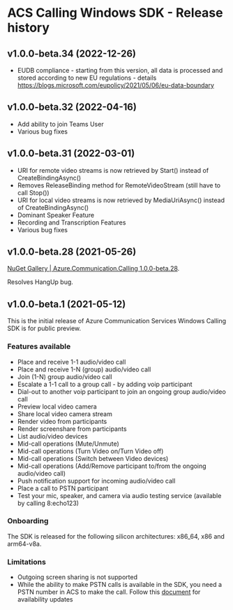 # ACS Calling Windows SDK - Release history 

## v1.0.0-beta.34 (2022-12-26)
* EUDB compliance - starting from this version, all data is processed and stored according to new EU regulations - details https://blogs.microsoft.com/eupolicy/2021/05/06/eu-data-boundary

## v1.0.0-beta.32 (2022-04-16)
* Add ability to join Teams User 
* Various bug fixes

## v1.0.0-beta.31 (2022-03-01)
*	URI for remote video streams is now retrieved by Start() instead of CreateBindingAsync()
*	Removes ReleaseBinding method for RemoteVideoStream (still have to call Stop())
*	URI for local video streams is now retrieved by MediaUriAsync() instead of CreateBindingAsync()
* Dominant Speaker Feature
* Recording and Transcription Features 
* Various bug fixes

## v1.0.0-beta.28 (2021-05-26)
[NuGet Gallery | Azure.Communication.Calling 1.0.0-beta.28](https://www.nuget.org/packages/Azure.Communication.Calling). 

Resolves HangUp bug.



## v1.0.0-beta.1 (2021-05-12)

This is the initial release of Azure Communication Services Windows Calling SDK is for public preview.


### Features available
* Place and receive 1-1 audio/video call
* Place and receive 1-N (group) audio/video call
* Join (1-N) group audio/video call
* Escalate a 1-1 call to a group call - by adding voip participant
* Dial-out to another voip participant to join an ongoing group audio/video call
* Preview local video camera
* Share local video camera stream
* Render video from participants
* Render screenshare from participants
* List audio/video devices
* Mid-call operations (Mute/Unmute)
* Mid-call operations (Turn Video on/Turn Video off)
* Mid-call operations (Switch between Video devices)
* Mid-call operations (Add/Remove participant to/from the ongoing audio/video call)
* Push notification support for incoming audio/video call
* Place a call to PSTN participant
* Test your mic, speaker, and camera via audio testing service (available by calling 8:echo123) 

### Onboarding
The SDK is released for the following silicon architectures: x86_64, x86 and arm64-v8a.
### Limitations
* Outgoing screen sharing is not supported
* While the ability to make PSTN calls is available in the SDK, you need a PSTN number in ACS to make the call. Follow this [document](https://docs.microsoft.com/azure/communication-services/quickstarts/telephony-sms/get-phone-number) for availability updates

